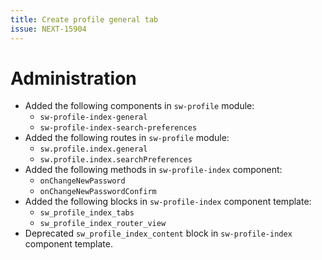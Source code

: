 ```yaml
---
title: Create profile general tab
issue: NEXT-15904
---
```

# Administration
* Added the following components in `sw-profile` module:
    * `sw-profile-index-general`
    * `sw-profile-index-search-preferences`
* Added the following routes in `sw-profile` module:
    * `sw.profile.index.general`
    * `sw.profile.index.searchPreferences`
* Added the following methods in `sw-profile-index` component:
    * `onChangeNewPassword`
    * `onChangeNewPasswordConfirm`
* Added the following blocks in `sw-profile-index` component template:
    * `sw_profile_index_tabs`
    * `sw_profile_index_router_view`
* Deprecated `sw_profile_index_content` block in `sw-profile-index` component template.
